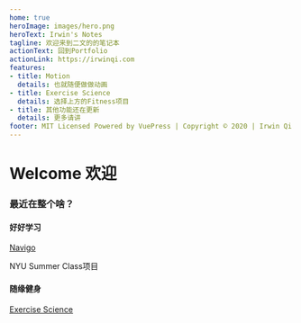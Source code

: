 ```yaml
---
home: true
heroImage: images/hero.png
heroText: Irwin's Notes
tagline: 欢迎来到二文的的笔记本
actionText: 回到Portfolio
actionLink: https://irwinqi.com
features:
- title: Motion
  details: 也就随便做做动画
- title: Exercise Science
  details: 选择上方的Fitness项目
- title: 其他功能还在更新
  details: 更多请讲
footer: MIT Licensed Powered by VuePress | Copyright © 2020 | Irwin Qi
---
```


# Welcome 欢迎
### 最近在整个啥？

#### 好好学习

[Navigo](./nyu/ux/1navigo) 

NYU Summer Class项目



#### 随缘健身

[Exercise Science](./Exercise/Exercise%20Science)



